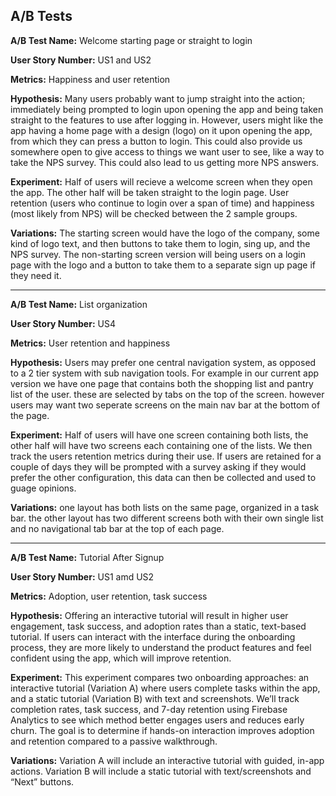 ## A/B Tests

**A/B Test Name:** Welcome starting page or straight to login

**User Story Number:** US1 and US2

**Metrics:** Happiness and user retention

**Hypothesis:** Many users probably want to jump straight into the action; immediately being
prompted to login upon opening the app and being taken straight to the features to use
after logging in. However, users might like the app having a home page with a design (logo)
on it upon opening the app, from which they can press a button to login. This could also
provide us somewhere open to give access to things we want user to see, like a way to
take the NPS survey. This could also lead to us getting more NPS answers.

**Experiment:** Half of users will recieve a welcome screen when they open the app. The other
half will be taken straight to the login page. User retention (users who continue to login
over a span of time) and happiness (most likely from NPS) will be checked between the 2 sample
groups.

**Variations:** The starting screen would have the logo of the company, some kind of logo text,
and then buttons to take them to login, sing up, and the NPS survey. The non-starting screen
version will being users on a login page with the logo and a button to take them to a separate
sign up page if they need it.

---

**A/B Test Name:** List organization

**User Story Number:** US4

**Metrics:** User retention and happiness

**Hypothesis:** Users may prefer one central navigation system, as opposed to a 2 tier system with sub navigation tools. For example in our current app version we have one page that contains both the shopping list and pantry list of the user. these are selected by tabs on the top of the screen. however users may want two seperate screens on the main nav bar at the bottom of the page.

**Experiment:** Half of users will have one screen containing both lists, the other half will have two screens each containing one of the lists. We then track the users retention metrics during their use. If users are retained for a couple of days they will be prompted with a survey asking if they would prefer the other configuration, this data can then be collected and used to guage opinions.


**Variations:** one layout has both lists on the same page, organized in a task bar. the other layout has two different screens both with their own single list and no navigational tab bar at the top of each page.

---

**A/B Test Name:** Tutorial After Signup

**User Story Number:** US1 amd US2

**Metrics:** Adoption, user retention, task success

**Hypothesis:** Offering an interactive tutorial will result in higher user engagement, task success, and adoption rates than a static, text-based tutorial. If users can interact with the interface during the onboarding process, they are more likely to understand the product features and feel confident using the app, which will improve retention.

**Experiment:** This experiment compares two onboarding approaches: an interactive tutorial (Variation A) where users complete tasks within the app, and a static tutorial (Variation B) with text and screenshots. We’ll track completion rates, task success, and 7-day retention using Firebase Analytics to see which method better engages users and reduces early churn. The goal is to determine if hands-on interaction improves adoption and retention compared to a passive walkthrough.

**Variations:** Variation A will include an interactive tutorial with guided, in-app actions. Variation B will include a static tutorial with text/screenshots and “Next” buttons.







